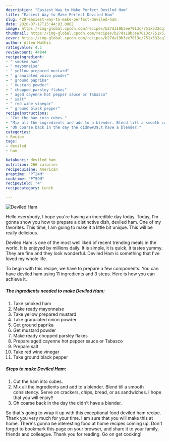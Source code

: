 ```yaml
---
description: "Easiest Way to Make Perfect Deviled Ham"
title: "Easiest Way to Make Perfect Deviled Ham"
slug: 429-easiest-way-to-make-perfect-deviled-ham
date: 2020-07-17T15:44:03.000Z
image: https://img-global.cpcdn.com/recipes/b27da19b3ee7013c/751x532cq70/deviled-ham-recipe-main-photo.jpg
thumbnail: https://img-global.cpcdn.com/recipes/b27da19b3ee7013c/751x532cq70/deviled-ham-recipe-main-photo.jpg
cover: https://img-global.cpcdn.com/recipes/b27da19b3ee7013c/751x532cq70/deviled-ham-recipe-main-photo.jpg
author: Allen Mathis
ratingvalue: 4.1
reviewcount: 44844
recipeingredient:
- " smoked ham"
- " mayonnaise"
- " yellow prepared mustard"
- " granulated onion powder"
- " ground paprika"
- " mustard powder"
- " chopped parsley flakes"
- " aged cayenne hot pepper sauce or Tabasco"
- " salt"
- " red wine vinegar"
- " ground black pepper"
recipeinstructions:
- "Cut the ham into cubes."
- "Mix all the ingredients and add to a blender. Blend till a smooth consistency. Serve on crackers, chips, bread, or as sandwiches. I hope that you will enjoy!!"
- "Oh coarse back in the day the didn&#39;t have a blender."
categories:
- Recipe
tags:
- deviled
- ham

katakunci: deviled ham 
nutrition: 266 calories
recipecuisine: American
preptime: "PT24M"
cooktime: "PT59M"
recipeyield: "4"
recipecategory: Lunch

---
```



![Deviled Ham](https://img-global.cpcdn.com/recipes/b27da19b3ee7013c/751x532cq70/deviled-ham-recipe-main-photo.jpg)

Hello everybody, I hope you're having an incredible day today. Today, I'm gonna show you how to prepare a distinctive dish, deviled ham. One of my favorites. This time, I am going to make it a little bit unique. This will be really delicious.



Deviled Ham is one of the most well liked of recent trending meals in the world. It is enjoyed by millions daily. It is simple, it is quick, it tastes yummy. They are fine and they look wonderful. Deviled Ham is something that I've loved my whole life.


To begin with this recipe, we have to prepare a few components. You can have deviled ham using 11 ingredients and 3 steps. Here is how you can achieve it.

<!--inarticleads1-->

##### The ingredients needed to make Deviled Ham:

1. Take  smoked ham
1. Make ready  mayonnaise
1. Take  yellow prepared mustard
1. Take  granulated onion powder
1. Get  ground paprika
1. Get  mustard powder
1. Make ready  chopped parsley flakes
1. Prepare  aged cayenne hot pepper sauce or Tabasco
1. Prepare  salt
1. Take  red wine vinegar
1. Take  ground black pepper




<!--inarticleads2-->

##### Steps to make Deviled Ham:

1. Cut the ham into cubes.
1. Mix all the ingredients and add to a blender. Blend till a smooth consistency. Serve on crackers, chips, bread, or as sandwiches. I hope that you will enjoy!!
1. Oh coarse back in the day the didn&#39;t have a blender.




So that's going to wrap it up with this exceptional food deviled ham recipe. Thank you very much for your time. I am sure that you will make this at home. There's gonna be interesting food at home recipes coming up. Don't forget to bookmark this page on your browser, and share it to your family, friends and colleague. Thank you for reading. Go on get cooking!
